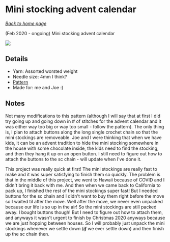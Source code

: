 # Mini stocking advent calendar

[*Back to home page*](..)

(Feb 2020 - ongoing) Mini stocking advent calendar

<img src="media/advent_calendar.jpg" style="max-width: 100%" />

## Details
- Yarn: Assorted worsted weight
- Needle size: 4mm I think?  
- [Pattern](https://www.hobbycraft.co.uk/ideas/decor-hobbies/how-to-crochet-a-mini-stocking-advent)
- Made for: me and Joe :)

## Notes 
Not many modifications to this pattern (although I will say that at first I did try going up and going down in # of stitches for the advent calendar and it was either way too big or way too small - follow the pattern). The only thing is, I plan to attach buttons along the long single crochet chain so that the mini stockings are removeable. Joe and I were thinking that when we have kids, it can be an advent tradition to hide the mini stocking somewhere in the house with some chocolate inside, the kids need to find the stocking, and then they hang it up on an open button. I still need to figure out how to attach the buttons to the sc chain - will update when I've done it.

This project was really quick at first! The mini stockings are really fast to make and it was super satisfying to finish them so quickly. The problem is that in the middle of this project, we went to Hawaii because of COVID and I didn't bring it back with me. And then when we came back to California to pack up, I finished the rest of the mini stockings super fast! But I needed buttons for the sc chain and I didn't want to buy them right before the move so I waited til after the move. Well after the move, we never even unpacked because our life is so up in the air! So the mini stockings are still packed away. I bought buttons though! But I need to figure out how to attach them, and anyways it wasn't urgent to finish by Christmas 2020 anyways because we are just hopping between houses. So I will probably just unpack the mini stockings whenever we settle down (***if*** we ever settle down) and then finish up the sc chain then. 
